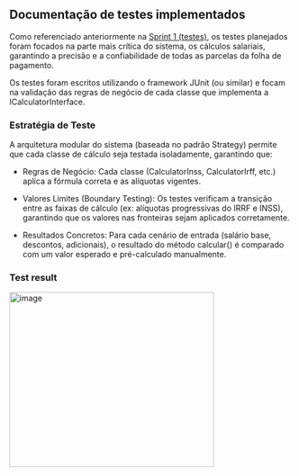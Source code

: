 ## Documentação de testes implementados

Como referenciado anteriormente na [Sprint 1 (testes)](../Sprint_1/testes.md), os testes planejados foram focados na parte mais crítica do sistema, os cálculos salariais, garantindo a precisão e a confiabilidade de todas as parcelas da folha de pagamento.

Os testes foram escritos utilizando o framework JUnit (ou similar) e focam na validação das regras de negócio de cada classe que implementa a ICalculatorInterface.

### Estratégia de Teste

A arquitetura modular do sistema (baseada no padrão Strategy) permite que cada classe de cálculo seja testada isoladamente, garantindo que:

* Regras de Negócio: Cada classe (CalculatorInss, CalculatorIrff, etc.) aplica a fórmula correta e as alíquotas vigentes.

* Valores Limites (Boundary Testing): Os testes verificam a transição entre as faixas de cálculo (ex: alíquotas progressivas do IRRF e INSS), garantindo que os valores nas fronteiras sejam aplicados corretamente.

* Resultados Concretos: Para cada cenário de entrada (salário base, descontos, adicionais), o resultado do método calcular() é comparado com um valor esperado e pré-calculado manualmente.

### Test result

<img width="363" height="311" alt="image" src="https://github.com/user-attachments/assets/0df0bdea-efdc-400d-914d-40edcff437e9" />
